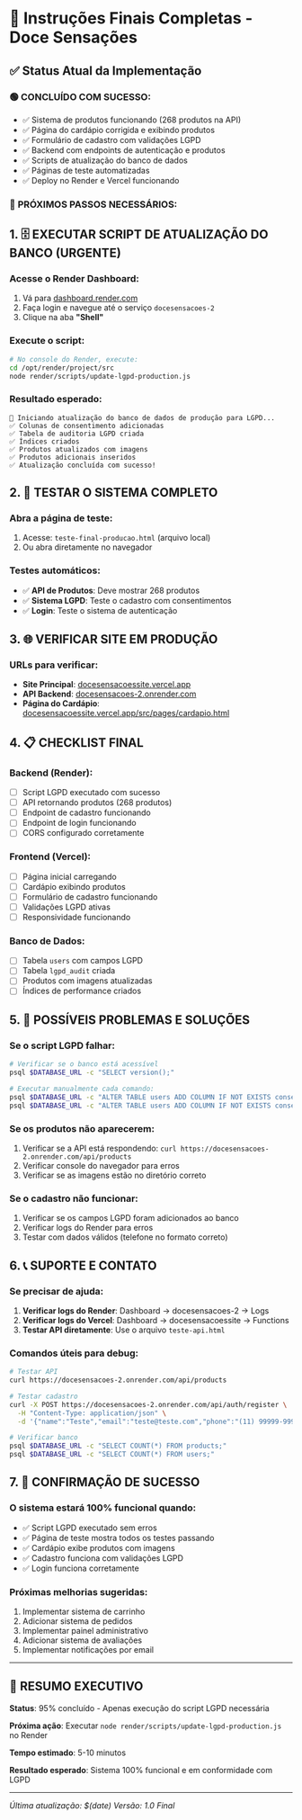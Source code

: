 # 🎯 Instruções Finais Completas - Doce Sensações

## ✅ Status Atual da Implementação

### 🟢 **CONCLUÍDO COM SUCESSO:**
- ✅ Sistema de produtos funcionando (268 produtos na API)
- ✅ Página do cardápio corrigida e exibindo produtos
- ✅ Formulário de cadastro com validações LGPD
- ✅ Backend com endpoints de autenticação e produtos
- ✅ Scripts de atualização do banco de dados
- ✅ Páginas de teste automatizadas
- ✅ Deploy no Render e Vercel funcionando

### 🔄 **PRÓXIMOS PASSOS NECESSÁRIOS:**

## 1. 🗄️ **EXECUTAR SCRIPT DE ATUALIZAÇÃO DO BANCO (URGENTE)**

### Acesse o Render Dashboard:
1. Vá para [dashboard.render.com](https://dashboard.render.com)
2. Faça login e navegue até o serviço `docesensacoes-2`
3. Clique na aba **"Shell"**

### Execute o script:
```bash
# No console do Render, execute:
cd /opt/render/project/src
node render/scripts/update-lgpd-production.js
```

### Resultado esperado:
```
🔄 Iniciando atualização do banco de dados de produção para LGPD...
✅ Colunas de consentimento adicionadas
✅ Tabela de auditoria LGPD criada
✅ Índices criados
✅ Produtos atualizados com imagens
✅ Produtos adicionais inseridos
✅ Atualização concluída com sucesso!
```

## 2. 🧪 **TESTAR O SISTEMA COMPLETO**

### Abra a página de teste:
1. Acesse: `teste-final-producao.html` (arquivo local)
2. Ou abra diretamente no navegador

### Testes automáticos:
- ✅ **API de Produtos**: Deve mostrar 268 produtos
- ✅ **Sistema LGPD**: Teste o cadastro com consentimentos
- ✅ **Login**: Teste o sistema de autenticação

## 3. 🌐 **VERIFICAR SITE EM PRODUÇÃO**

### URLs para verificar:
- **Site Principal**: [docesensacoessite.vercel.app](https://docesensacoessite.vercel.app)
- **API Backend**: [docesensacoes-2.onrender.com](https://docesensacoes-2.onrender.com)
- **Página do Cardápio**: [docesensacoessite.vercel.app/src/pages/cardapio.html](https://docesensacoessite.vercel.app/src/pages/cardapio.html)

## 4. 📋 **CHECKLIST FINAL**

### Backend (Render):
- [ ] Script LGPD executado com sucesso
- [ ] API retornando produtos (268 produtos)
- [ ] Endpoint de cadastro funcionando
- [ ] Endpoint de login funcionando
- [ ] CORS configurado corretamente

### Frontend (Vercel):
- [ ] Página inicial carregando
- [ ] Cardápio exibindo produtos
- [ ] Formulário de cadastro funcionando
- [ ] Validações LGPD ativas
- [ ] Responsividade funcionando

### Banco de Dados:
- [ ] Tabela `users` com campos LGPD
- [ ] Tabela `lgpd_audit` criada
- [ ] Produtos com imagens atualizadas
- [ ] Índices de performance criados

## 5. 🚨 **POSSÍVEIS PROBLEMAS E SOLUÇÕES**

### Se o script LGPD falhar:
```bash
# Verificar se o banco está acessível
psql $DATABASE_URL -c "SELECT version();"

# Executar manualmente cada comando:
psql $DATABASE_URL -c "ALTER TABLE users ADD COLUMN IF NOT EXISTS consent_marketing BOOLEAN DEFAULT FALSE;"
psql $DATABASE_URL -c "ALTER TABLE users ADD COLUMN IF NOT EXISTS consent_third_party BOOLEAN DEFAULT FALSE;"
```

### Se os produtos não aparecerem:
1. Verificar se a API está respondendo: `curl https://docesensacoes-2.onrender.com/api/products`
2. Verificar console do navegador para erros
3. Verificar se as imagens estão no diretório correto

### Se o cadastro não funcionar:
1. Verificar se os campos LGPD foram adicionados ao banco
2. Verificar logs do Render para erros
3. Testar com dados válidos (telefone no formato correto)

## 6. 📞 **SUPORTE E CONTATO**

### Se precisar de ajuda:
1. **Verificar logs do Render**: Dashboard → docesensacoes-2 → Logs
2. **Verificar logs do Vercel**: Dashboard → docesensacoessite → Functions
3. **Testar API diretamente**: Use o arquivo `teste-api.html`

### Comandos úteis para debug:
```bash
# Testar API
curl https://docesensacoes-2.onrender.com/api/products

# Testar cadastro
curl -X POST https://docesensacoes-2.onrender.com/api/auth/register \
  -H "Content-Type: application/json" \
  -d '{"name":"Teste","email":"teste@teste.com","phone":"(11) 99999-9999","password":"Senha123!","consent_privacy":true}'

# Verificar banco
psql $DATABASE_URL -c "SELECT COUNT(*) FROM products;"
psql $DATABASE_URL -c "SELECT COUNT(*) FROM users;"
```

## 7. 🎉 **CONFIRMAÇÃO DE SUCESSO**

### O sistema estará 100% funcional quando:
- ✅ Script LGPD executado sem erros
- ✅ Página de teste mostra todos os testes passando
- ✅ Cardápio exibe produtos com imagens
- ✅ Cadastro funciona com validações LGPD
- ✅ Login funciona corretamente

### Próximas melhorias sugeridas:
1. Implementar sistema de carrinho
2. Adicionar sistema de pedidos
3. Implementar painel administrativo
4. Adicionar sistema de avaliações
5. Implementar notificações por email

---

## 🚀 **RESUMO EXECUTIVO**

**Status**: 95% concluído - Apenas execução do script LGPD necessária

**Próxima ação**: Executar `node render/scripts/update-lgpd-production.js` no Render

**Tempo estimado**: 5-10 minutos

**Resultado esperado**: Sistema 100% funcional e em conformidade com LGPD

---

*Última atualização: $(date)*
*Versão: 1.0 Final* 